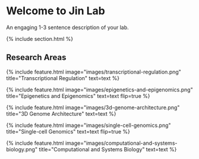 ---
---

# Welcome to Jin Lab

An engaging 1-3 sentence description of your lab.

{% include section.html %}

## Research Areas

{%
  include feature.html
  image="images/transcriptional-regulation.png"
  title="Transcriptional Regulation"
  text=text
%}

{%
  include feature.html
  image="images/epigenetics-and-epigenomics.png"
  title="Epigenetics and Epigenomics"
  text=text
  flip=true
%}

{%
  include feature.html
  image="images/3d-genome-architecture.png"
  title="3D Genome Architecture"
  text=text
%}

{%
  include feature.html
  image="images/single-cell-genomics.png"
  title="Single-cell Genomics"
  text=text
  flip=true
%}

{%
  include feature.html
  image="images/computational-and-systems-biology.png"
  title="Computational and Systems Biology"
  text=text
%}
